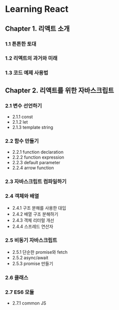 # Learning React

## Chapter 1. 리액트 소개

### 1.1 튼튼한 토대

### 1.2 리액트의 과거와 미래

### 1.3 코드 예제 사용법

## Chapter 2. 리액트를 위한 자바스크립트

### 2.1 변수 선언하기

- 2.1.1 const
- 2.1.2 let
- 2.1.3 template string

### 2.2 함수 만들기

- 2.2.1 function declaration
- 2.2.2 function expression
- 2.2.3 default parameter
- 2.2.4 arrow function

### 2.3 자바스크립트 컴파일하기

### 2.4 객체와 배열

- 2.4.1 구조 분해를 사용한 대입
- 2.4.2 배열 구조 분해하기
- 2.4.3 객체 리터럴 개선
- 2.4.4 스프레드 연산자

### 2.5 비동기 자바스크립트

- 2.5.1 단순한 promise와 fetch
- 2.5.2 async/await
- 2.5.3 promise 만들기

### 2.6 클래스

### 2.7 ES6 모듈

- 2.7.1 common JS
